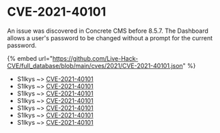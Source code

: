 # CVE-2021-40101

An issue was discovered in Concrete CMS before 8.5.7. The Dashboard allows a user's password to be changed without a prompt for the current password.

{% embed url="https://github.com/Live-Hack-CVE/full_database/blob/main/cves/2021/CVE-2021-40101.json" %}


* S1lkys ~> [CVE-2021-40101](https://www.alice-snow.ru/2021/database/cve-2021-40101/cve-2021-40101-s1lkys)
* S1lkys ~> [CVE-2021-40101](https://www.alice-snow.ru/2021/database/cve-2021-40101/cve-2021-40101-s1lkys)
* S1lkys ~> [CVE-2021-40101](https://www.alice-snow.ru/2021/database/cve-2021-40101/cve-2021-40101-s1lkys)
* S1lkys ~> [CVE-2021-40101](https://www.alice-snow.ru/2021/database/cve-2021-40101/cve-2021-40101-s1lkys)
* S1lkys ~> [CVE-2021-40101](https://www.alice-snow.ru/2021/database/cve-2021-40101/cve-2021-40101-s1lkys)
* S1lkys ~> [CVE-2021-40101](https://www.alice-snow.ru/2021/database/cve-2021-40101/cve-2021-40101-s1lkys)
* S1lkys ~> [CVE-2021-40101](https://www.alice-snow.ru/2021/database/cve-2021-40101/cve-2021-40101-s1lkys)